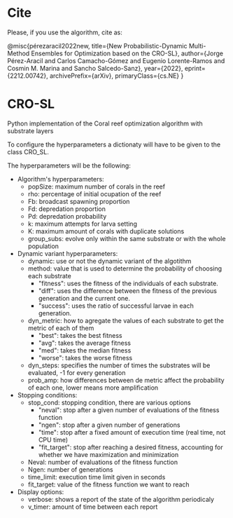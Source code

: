 
# Cite

Please, if you use the algorithm, cite as:

@misc{pérezaracil2022new,
      title={New Probabilistic-Dynamic Multi-Method Ensembles for Optimization based on the CRO-SL}, 
      author={Jorge Pérez-Aracil and Carlos Camacho-Gómez and Eugenio Lorente-Ramos and Cosmin M. Marina and Sancho Salcedo-Sanz},
      year={2022},
      eprint={2212.00742},
      archivePrefix={arXiv},
      primaryClass={cs.NE}
}


# CRO-SL
Python implementation of the Coral reef optimization algorithm with substrate layers

To configure the hyperparameters a dictionaty will have to be given to the class CRO_SL.

The hyperparameters will be the following:
- Algorithm's hyperparameters:
    - popSize: maximum number of corals in the reef       
    - rho: percentage of initial ocupation of the reef 
    - Fb: broadcast spawning proportion     
    - Fd: depredation proportion          
    - Pd: depredation probability     
    - k: maximum attempts for larva setting               
    - K: maximum amount of corals with duplicate solutions
    - group_subs: evolve only within the same substrate or with the whole population
- Dynamic variant hyperparameters:
    - dynamic: use or not the dynamic variant of the algotithm
    - method: value that is used to determine the probability of choosing each substrate
        - "fitness": uses the fitness of the individuals of each substrate.
        - "diff": uses the difference between the fitness of the previous generation and the current one.
        - "success": uses the ratio of successful larvae in each generation.
    - dyn_metric: how to agregate the values of each substrate to get the metric of each of them
        - "best": takes the best fitness
        - "avg": takes the average fitness
        - "med": takes the median fitness
        - "worse": takes the worse fitness
    - dyn_steps: specifies the number of times the substrates will be evaluated, -1 for every generation
    - prob_amp: how differences between de metric affect the probability of each one, lower means more amplification
- Stopping conditions:
    - stop_cond: stopping condition, there are various options
        - "neval": stop after a given number of evaluations of the fitness function
        - "ngen": stop after a given number of generations
        - "time": stop after a fixed amount of execution time (real time, not CPU time)
        - "fit_target": stop after reaching a desired fitness, accounting for whether we have maximization and minimization
    - Neval: number of evaluations of the fitness function
    - Ngen: number of generations
    - time_limit: execution time limit given in seconds
    - fit_target: value of the fitness function we want to reach
- Display options:
    - verbose: shows a report of the state of the algorithm periodicaly
    - v_timer: amount of time between each report
